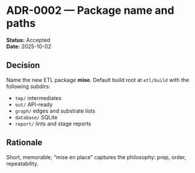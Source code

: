 # ADR-0002 — Package name and paths

**Status:** Accepted  
**Date:** 2025-10-02

## Decision
Name the new ETL package **mise**. Default build root at `etl/build` with the following subdirs:

- `tmp/` intermediates
- `out/` API-ready
- `graph/` edges and substrate lists
- `database/` SQLite
- `report/` lints and stage reports

## Rationale
Short, memorable; “mise en place” captures the philosophy: prep, order, repeatability.
